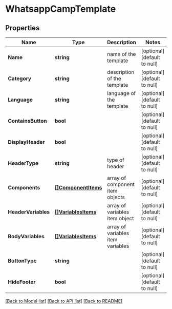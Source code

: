 # WhatsappCampTemplate

## Properties
Name | Type | Description | Notes
------------ | ------------- | ------------- | -------------
**Name** | **string** | name of the template | [optional] [default to null]
**Category** | **string** | description of the template | [optional] [default to null]
**Language** | **string** | language of the template | [optional] [default to null]
**ContainsButton** | **bool** |  | [optional] [default to null]
**DisplayHeader** | **bool** |  | [optional] [default to null]
**HeaderType** | **string** | type of header | [optional] [default to null]
**Components** | [**[]ComponentItems**](ComponentItems.md) | array of component item objects | [optional] [default to null]
**HeaderVariables** | [**[]VariablesItems**](VariablesItems.md) | array of variables item object | [optional] [default to null]
**BodyVariables** | [**[]VariablesItems**](VariablesItems.md) | array of variables item variables | [optional] [default to null]
**ButtonType** | **string** |  | [optional] [default to null]
**HideFooter** | **bool** |  | [optional] [default to null]

[[Back to Model list]](../README.md#documentation-for-models) [[Back to API list]](../README.md#documentation-for-api-endpoints) [[Back to README]](../README.md)


